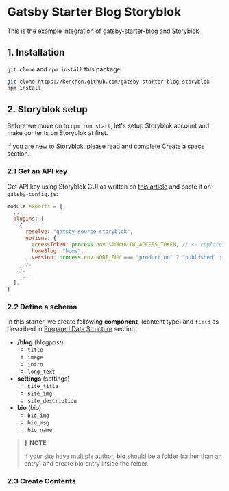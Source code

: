 # Gatsby Starter Blog Storyblok

This is the example integration of [gatsby-starter-blog](https://github.com/gatsbyjs/gatsby-starter-blog) and [Storyblok](https://www.storyblok.com/).

## 1. Installation

`git clone` and `npm install` this package.

```bash
git clone https://kenchon.github.com/gatsby-starter-blog-storyblok
npm install
```

## 2. Storyblok setup

Before we move on to `npm run start`, let's setup Storyblok account and make contents on Storyblok at first.

If you are new to Storyblok, please read and complete [Create a space](https://www.storyblok.com/docs/guide/getting-started#create-a-space) section.

### 2.1 Get an API key

Get API key using Storyblok GUI as written on [this article](https://www.storyblok.com/tp/gatsby-multilanguage-website-tutorial#connect-storyblok) and paste it on `gatsby-config.js`:

```js
module.exports = {
  ...
  plugins: [
    {
      resolve: "gatsby-source-storyblok",
      options: {
        accessToken: process.env.STORYBLOK_ACCESS_TOKEN, // <- replace this
        homeSlug: "home",
        version: process.env.NODE_ENV === "production" ? "published" : "draft",
      },
    },
    ...
  ],
}
```

### 2.2 Define a schema

In this starter, we create following **component**, (content type) and  `field` as described in [Prepared Data Structure](https://www.storyblok.com/docs/guide/getting-started#prepared-data-structure) section.

- **/blog** (blogpost)
  - `title`
  - `image`
  - `intro`
  - `long_text`
- **settings** (settings)
  - `site_title`
  - `site_img`
  - `site_description`
- **bio** (bio)
  - `bio_img`
  - `bio_msg`
  - `bio_name`

> **📖 NOTE**
> 
> If your site have multiple author, **bio** should be a folder (rather than an entry) and create bio entry inside the folder.

### 2.3 Create Contents